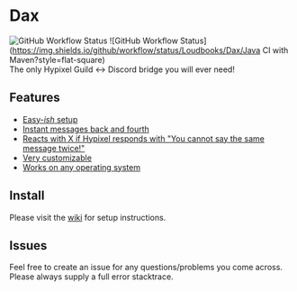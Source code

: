 # Dax
![GitHub Workflow Status](https://img.shields.io/github/workflow/status/Loudbooks/Dax/Java%20CI%20with%20Maven?style=flat-square) ![GitHub Workflow Status](https://img.shields.io/github/workflow/status/Loudbooks/Dax/Java CI with Maven?style=flat-square)<br/>
The only Hypixel Guild <-> Discord bridge you will ever need!

## Features
- [Easy-*ish* setup](#installi)
- [Instant messages back and fourth](#respond)
- [Reacts with X if Hypixel responds with "You cannot say the same message twice!"](#react)
- [Very customizable](#customizable)
- [Works on any operating system](#os)

## Install

Please visit the [wiki](https://github.com/Loudbooks/Dax/wiki) for setup instructions.

## Issues

Feel free to create an issue for any questions/problems you come across. Please always supply a full error stacktrace.
